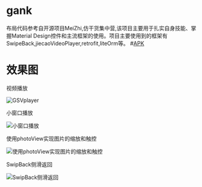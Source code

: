 # gank
布局代码参考自开源项目MeiZhi,仿干货集中营,该项目主要用于扎实自身技能、掌握Material Design控件和主流框架的使用。项目主要使用到的框架有SwipeBack,jiecaoVideoPlayer,retrofit,liteOrm等。
#[APK](https://github.com/LoveqLRC/gank/blob/master/screenshot/app-debug.apk)
# 效果图
视频播放

![GSVplayer](https://github.com/LoveqLRC/gank/blob/master/screenshot/Screenshot_1487225326.png)

小窗口播放

![小窗口播放](https://github.com/LoveqLRC/gank/blob/master/screenshot/Screenshot_1487225331.png)

使用photoView实现图片的缩放和触控

![使用photoView实现图片的缩放和触控](https://github.com/LoveqLRC/gank/blob/master/screenshot/Screenshot_1487225249.png)

SwipBack侧滑返回

![SwipBack侧滑返回](https://github.com/LoveqLRC/gank/blob/master/screenshot/Screenshot_1487225259.png)

